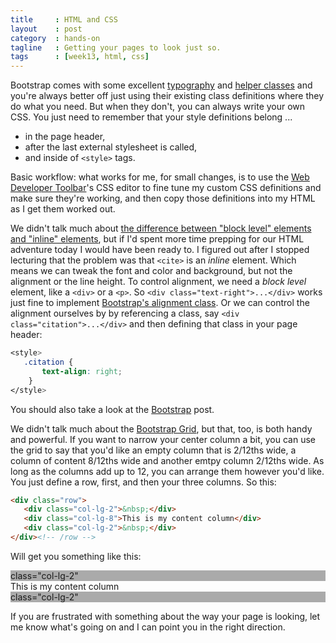 ```yaml
---
title     : HTML and CSS
layout    : post
category  : hands-on
tagline   : Getting your pages to look just so.
tags      : [week13, html, css]
---
```


Bootstrap comes with some excellent [typography](http://getbootstrap.com/css/#type) and [helper classes](http://getbootstrap.com/css/#helper-classes) and you're always better off just using their existing class definitions where they do what you need. But when they don't, you can always write your own CSS. You just need to remember that your style definitions belong ...
+ in the page header, 
+ after the last external stylesheet is called,
+ and inside of `<style>` tags.

Basic workflow: what works for me, for small changes, is to use the [Web Developer Toolbar](http://chrispederick.com/work/web-developer/)'s CSS editor to fine tune my custom CSS definitions and make sure they're working, and then copy those definitions into my HTML as I get them worked out. 

We didn't talk much about [the difference between "block level" elements and "inline" elements](http://www.impressivewebs.com/difference-block-inline-css/), but if I'd spent more time prepping for our HTML adventure today I would have been ready to. I figured out after I stopped lecturing that the problem was that `<cite>` is an *inline* element. Which means we can tweak the font and color and background, but not the alignment or the line height. To control alignment, we need a *block level* element, like a `<div>` or a `<p>`. So `<div class="text-right">...</div>` works just fine to implement [Bootstrap's alignment class](http://getbootstrap.com/css/#type-alignment). Or we can control the alignment ourselves by by referencing a class, say `<div class="citation">...</div>` and then defining that class in your page header:

```css
<style>
   .citation {
       text-align: right;
    }
</style>
```

You should also take a look at the [Bootstrap](git_and_bootstrap.html) post. 

We didn't talk much about the [Bootstrap Grid](http://getbootstrap.com/css/#grid), but that, too, is both handy and powerful. If you want to narrow your center column a bit, you can use the grid to say that you'd like an empty column that is 2/12ths wide, a column of content 8/12ths wide and another emtpy column 2/12ths wide. As long as the columns add up to 12, you can arrange them however you'd like. You just define a row, first, and then your three columns. So this:

```html
<div class="row">
   <div class="col-lg-2">&nbsp;</div>
   <div class="col-lg-8">This is my content column</div>
   <div class="col-lg-2">&nbsp;</div>
</div><!-- /row -->
```
Will get you something like this: 

<div class="row">
   <div class="col-lg-2" style="background: #aaa;">class="col-lg-2"</div>
   <div class="col-lg-8">This is my content column</div>
   <div class="col-lg-2" style="background: #aaa;">class="col-lg-2"</div>
</div><!-- /row -->

If you are frustrated with something about the way your page is looking, let me know what's going on and I can point you in the right direction. 
